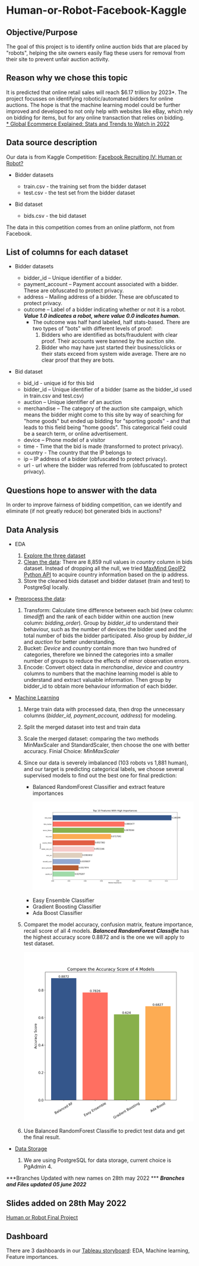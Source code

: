 # Human-or-Robot-Facebook-Kaggle

## Objective/Purpose
The goal of this project is to identify online auction bids that are placed by "robots", helping the site owners easily flag these users for removal from their site to prevent unfair auction activity. 

## Reason why we chose this topic
It is predicted that online retail sales will reach $6.17 trillion by 2023*. The project focusses on identifying robotic/automated bidders for online auctions. The hope is that the machine learning model could be further improved and developed to not only help with websites like eBay, which rely on bidding for items, but for any online transaction that relies on bidding.
<br>[* Global Ecommerce Explained: Stats and Trends to Watch in 2022](https://www.shopify.ca/enterprise/global-ecommerce-statistics#3)

## Data source description
Our data is from Kaggle Competition: [Facebook Recruiting IV: Human or Robot?](https://www.kaggle.com/competitions/facebook-recruiting-iv-human-or-bot/data)
- Bidder datasets
  - train.csv - the training set from the bidder dataset
  - test.csv - the test set from the bidder dataset

- Bid dataset<br />
  - bids.csv - the bid dataset <br>

The data in this competition comes from an online platform, not from Facebook.

## List of columns for each dataset
- Bidder datasets
  - bidder_id – Unique identifier of a bidder.
  - payment_account – Payment account associated with a bidder. These are obfuscated to protect privacy. 
  - address – Mailing address of a bidder. These are obfuscated to protect privacy. 
  - outcome – Label of a bidder indicating whether or not it is a robot. ***Value 1.0 indicates a robot, where value 0.0 indicates human.*** 
    - The outcome was half hand labeled, half stats-based. There are two types of "bots" with different levels of proof:
      1. Bidders who are identified as bots/fraudulent with clear proof. Their accounts were banned by the auction site.
      2. Bidder who may have just started their business/clicks or their stats exceed from system wide average. There are no clear proof that they are bots. <br />
      
- Bid dataset
  - bid_id - unique id for this bid
  - bidder_id – Unique identifier of a bidder (same as the bidder_id used in train.csv and test.csv)
  - auction – Unique identifier of an auction
  - merchandise –  The category of the auction site campaign, which means the bidder might come to this site by way of searching for "home goods" but ended up bidding  for "sporting goods" - and that leads to this field being "home goods". This categorical field could be a search term, or online advertisement. 
  - device – Phone model of a visitor
  - time - Time that the bid is made (transformed to protect privacy).
  - country - The country that the IP belongs to
  - ip – IP address of a bidder (obfuscated to protect privacy).
  - url - url where the bidder was referred from (obfuscated to protect privacy). 


## Questions hope to answer with the data
In order to improve fairness of bidding competition, can we identify and eliminate (if not greatly reduce) bot generated bids in auctions? </br>

## Data Analysis
- EDA
  1.	[Explore the three dataset](https://github.com/Marwan-Takrouri/Human-or-Robot-Facebook-Kaggle/blob/main/Explore_the_data.ipynb)
  2.	[Clean the data](https://github.com/Marwan-Takrouri/Human-or-Robot-Facebook-Kaggle/blob/main/Data_Cleaning.ipynb): There are 8,859 null values in *country* column in bids dataset. Instead of dropping all the null, we tried [MaxMind GeoIP2 Python API](https://geoip2.readthedocs.io/en/latest/) to acquire country information based on the ip address.
  3.	Store the cleaned bids dataset and bidder dataset (train and test) to PostgreSql locally.
- [Preprocess the data](https://github.com/Marwan-Takrouri/Human-or-Robot-Facebook-Kaggle/blob/main/Preprocessing_the_data.ipynb): 
  1. Transform: Calculate time difference between each bid (new column: *timediff*) and the rank of each bidder within one auction (new column: *bidding_order*). Group by *bidder_id* to understand their behaviour, such as the number of devices the bidder used and the total number of bids the bidder participated. Also group by *bidder_id* and *auction* for better understanding.
  2. Bucket: *Device* and *country* contain more than two hundred of categories, therefore we binned the categories into a smaller number of groups to reduce the effects of minor observation errors.
  3. Encode: Convert object data in <i>merchandise</i>, *device* and *country* columns to numbers that the machine learning model is able to understand and extract valuable information. Then group by bidder_id to obtain more behaviour information of each bidder.
 
- [Machine Learning](https://github.com/Marwan-Takrouri/Human-or-Robot-Facebook-Kaggle/blob/main/Modeling.ipynb)
  1.  Merge train data with processed data, then drop the unnecessary columns (*bidder_id, payment_account, address*) for modeling.
  2.	Split the merged dataset into test and train data
  3.	Scale the merged dataset: comparing the two methods MinMaxScaler and StandardScaler, then choose the one with better accuracy. Finial Choice: *MinMaxScaler*
  4.	Since our data is severely imbalanced (103 robots vs 1,881 human), and our target is predicting categorical labels, we choose several supervised models to find out the best one for final prediction: 
          - Balanced RandomForest Classifier and extract feature importances
          <br> <p align="center"> <img src="https://github.com/Marwan-Takrouri/Human-or-Robot-Facebook-Kaggle/blob/Codes/Images/Importances.png"> </p>
          - Easy Ensemble Classifier
          - Gradient Boosting Classifier
          - Ada Boost Classifier
  5.	Comparet the model accuracy, confusion matrix, feature importance, recall score of all 4 models. ***Balanced RandomForest Classifie*** has the highest accuracy score 0.8872 and is the one we will apply to test dataset. 
 <br> <p align="center"> <img src="https://github.com/Marwan-Takrouri/Human-or-Robot-Facebook-Kaggle/blob/main/Images/model_comparision.png"> </p> 
  
  6.	Use Balanced RandomForest Classifie to predict test data and get the final result.
  
- [Data Storage](https://github.com/Marwan-Takrouri/Human-or-Robot-Facebook-Kaggle/tree/main/Database)
  1. We are using PostgreSQL for data storage, current choice is PgAdmin 4.

***Branches Updated with new names on 28th may 2022 ***
***Branches and Files updated 05 june 2022***

## Slides added on 28th May 2022
[Human or Robot Final Project](https://docs.google.com/presentation/d/e/2PACX-1vSAzBq0DW5q_teQ5KHmgzMkcZCFw8pFGJNL2bPyhPEparlof1yy_QKsOJSAPeR7BDSdQrDo2pbZu2Dh/pub?start=false&loop=false&delayms=3000)

## Dashboard
There are 3 dashboards in our [Tableau storyboard](https://public.tableau.com/app/profile/jiawen.zhao/viz/human_bots_1_0/Combination?publish=yes): EDA, Machine learning, Feature importances. 
